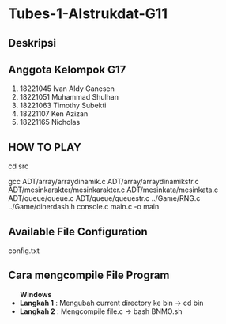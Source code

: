 # Tubes-1-Alstrukdat-G11

## Deskripsi

## Anggota Kelompok G17
1. 18221045 Ivan Aldy Ganesen 
2. 18221051 Muhammad Shulhan
3. 18221063 Timothy Subekti
4. 18221107 Ken Azizan
5. 18221165 Nicholas

## HOW TO PLAY
cd src

gcc ADT/array/arraydinamik.c ADT/array/arraydinamikstr.c ADT/mesinkarakter/mesinkarakter.c ADT/mesinkata/mesinkata.c ADT/queue/queue.c ADT/queue/queuestr.c ../Game/RNG.c ../Game/dinerdash.h console.c main.c -o main

## Available File Configuration
config.txt

## Cara mengcompile File Program
<ul> <b>Windows</b>
    <li> <b>Langkah 1</b> : Mengubah current directory ke bin -> cd bin </li>
    <li> <b>Langkah 2</b> : Mengcompile file.c -> bash BNMO.sh </li>
</ul>
